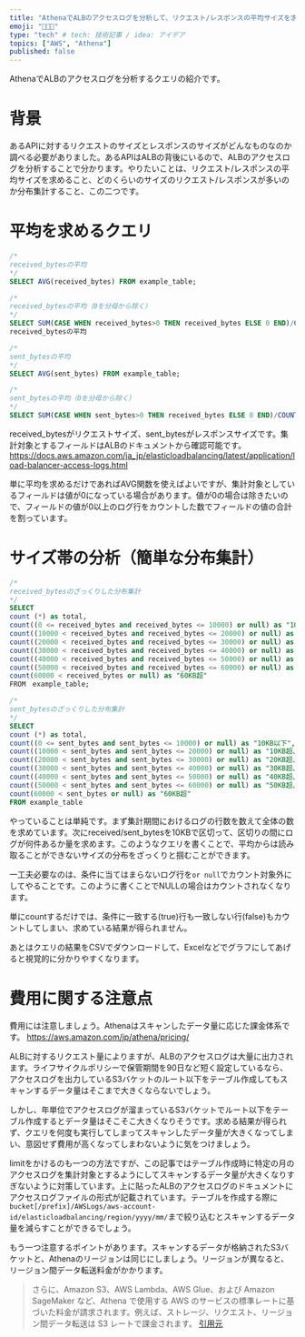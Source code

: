 ```yaml
---
title: "AthenaでALBのアクセスログを分析して、リクエスト/レスポンスの平均サイズを求め、分布集計も行う"
emoji: "👨🏻‍💻"
type: "tech" # tech: 技術記事 / idea: アイデア
topics: ["AWS", "Athena"]
published: false
---
```

AthenaでALBのアクセスログを分析するクエリの紹介です。

# 背景
あるAPIに対するリクエストのサイズとレスポンスのサイズがどんなものなのか調べる必要がありました。あるAPIはALBの背後にいるので、ALBのアクセスログを分析することで分かります。やりたいことは、リクエスト/レスポンスの平均サイズを求めること、どのくらいのサイズのリクエスト/レスポンスが多いのか分布集計すること、この二つです。

# 平均を求めるクエリ
```sql
/*
received_bytesの平均
*/
SELECT AVG(received_bytes) FROM example_table;

/*
received_bytesの平均（0を分母から除く）
*/
SELECT SUM(CASE WHEN received_bytes>0 THEN received_bytes ELSE 0 END)/COUNT(received_bytes>0 OR NULL) FROM example_table;
received_bytesの平均

/*
sent_bytesの平均
*/
SELECT AVG(sent_bytes) FROM example_table;

/*
sent_bytesの平均（0を分母から除く）
*/
SELECT SUM(CASE WHEN sent_bytes>0 THEN received_bytes ELSE 0 END)/COUNT(received_bytes>0 OR NULL) FROM example_table;

```
received_bytesがリクエストサイズ、sent_bytesがレスポンスサイズです。集計対象とするフィールドはALBのドキュメントから確認可能です。
https://docs.aws.amazon.com/ja_jp/elasticloadbalancing/latest/application/load-balancer-access-logs.html

単に平均を求めるだけであればAVG関数を使えばよいですが、集計対象としているフィールドは値が0になっている場合があります。値が0の場合は除きたいので、フィールドの値が0以上のログ行をカウントした数でフィールドの値の合計を割っています。

# サイズ帯の分析（簡単な分布集計）
```sql
/*
received_bytesのざっくりした分布集計
*/
SELECT 
count (*) as total,
count((0 <= received_bytes and received_bytes <= 10000) or null) as "10KB以下",
count((10000 < received_bytes and received_bytes <= 20000) or null) as "10KB超、20KB以下",
count((20000 < received_bytes and received_bytes <= 30000) or null) as "20KB超、30KB以下",
count((30000 < received_bytes and received_bytes <= 40000) or null) as "30KB超、40KB以下",
count((40000 < received_bytes and received_bytes <= 50000) or null) as "40KB超、50KB以下",
count((50000 < received_bytes and received_bytes <= 60000) or null) as "50KB超、60KB以下",
count(60000 < received_bytes or null) as "60KB超"
FROM　example_table;

/*
sent_bytesのざっくりした分布集計
*/
SELECT 
count (*) as total,
count((0 <= sent_bytes and sent_bytes <= 10000) or null) as "10KB以下",
count((10000 < sent_bytes and sent_bytes <= 20000) or null) as "10KB超、20KB以下",
count((20000 < sent_bytes and sent_bytes <= 30000) or null) as "20KB超、30KB以下",
count((30000 < sent_bytes and sent_bytes <= 40000) or null) as "30KB超、40KB以下",
count((40000 < sent_bytes and sent_bytes <= 50000) or null) as "40KB超、50KB以下",
count((50000 < sent_bytes and sent_bytes <= 60000) or null) as "50KB超、60KB以下",
count(60000 < sent_bytes or null) as "60KB超"
FROM example_table
```
やっていることは単純です。まず集計期間におけるログの行数を数えて全体の数を求めています。次にreceived/sent_bytesを10KBで区切って、区切りの間にログが何件あるか量を求めます。このようなクエリを書くことで、平均からは読み取ることができないサイズの分布をざっくりと掴むことができます。

一工夫必要なのは、条件に当てはまらないログ行を`or null`でカウント対象外にしてやることです。このように書くことでNULLの場合はカウントされなくなります。

単にcountするだけでは、条件に一致する(true)行も一致しない行(false)もカウントしてしまい、求めている結果が得られません。

あとはクエリの結果をCSVでダウンロードして、Excelなどでグラフにしてあげると視覚的に分かりやすくなります。

# 費用に関する注意点
費用には注意しましょう。Athenaはスキャンしたデータ量に応じた課金体系です。
https://aws.amazon.com/jp/athena/pricing/

ALBに対するリクエスト量によりますが、ALBのアクセスログは大量に出力されます。ライフサイクルポリシーで保管期間を90日など短く設定しているなら、アクセスログを出力しているS3バケットのルート以下をテーブル作成してもスキャンするデータ量はそこまで大きくならないでしょう。

しかし、年単位でアクセスログが溜まっているS3バケットでルート以下をテーブル作成するとデータ量はそこそこ大きくなりそうです。求める結果が得られず、クエリを何度も実行してしまってスキャンしたデータ量が大きくなってしまい、意図せず費用が高くなってしまわないように気をつけましょう。

limitをかけるのも一つの方法ですが、この記事ではテーブル作成時に特定の月のアクセスログを集計対象とするようにしてスキャンするデータ量が大きくなりすぎないように対策しています。上に貼ったALBのアクセスログのドキュメントにアクセスログファイルの形式が記載されています。テーブルを作成する際に`bucket[/prefix]/AWSLogs/aws-account-id/elasticloadbalancing/region/yyyy/mm/`まで絞り込むとスキャンするデータ量を減らすことができるでしょう。

もう一つ注意するポイントがあります。スキャンするデータが格納されたS3バケットと、Athenaのリージョンは同じにしましょう。リージョンが異なると、リージョン間データ転送料金がかかります。
>さらに、Amazon S3、AWS Lambda、AWS Glue、および Amazon SageMaker など、Athena で使用する AWS のサービスの標準レートに基づいた料金が請求されます。例えば、ストレージ、リクエスト、リージョン間データ転送は S3 レートで課金されます。
[引用元](https://aws.amazon.com/jp/athena/pricing/)